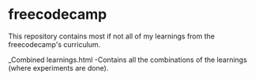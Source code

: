 # freecodecamp

This repository contains most if not all of my learnings from the freecodecamp's curriculum.

_Combined learnings.html 
    -Contains all the combinations of the learnings (where experiments are done).
     
